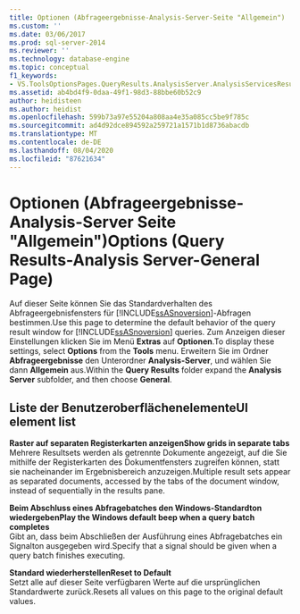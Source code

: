 ```yaml
---
title: Optionen (Abfrageergebnisse-Analysis-Server-Seite "Allgemein") | Microsoft-Dokumentation
ms.custom: ''
ms.date: 03/06/2017
ms.prod: sql-server-2014
ms.reviewer: ''
ms.technology: database-engine
ms.topic: conceptual
f1_keywords:
- VS.ToolsOptionsPages.QueryResults.AnalysisServer.AnalysisServicesResulstsGeneral
ms.assetid: ab4bd4f9-0daa-49f1-98d3-88bbe60b52c9
author: heidisteen
ms.author: heidist
ms.openlocfilehash: 599b73a97e55204a808aa4e35a085cc5be9f785c
ms.sourcegitcommit: ad4d92dce894592a259721a1571b1d8736abacdb
ms.translationtype: MT
ms.contentlocale: de-DE
ms.lasthandoff: 08/04/2020
ms.locfileid: "87621634"
---
```

# <a name="options-query-results-analysis-server-general-page"></a><span data-ttu-id="4eb74-102">Optionen (Abfrageergebnisse-Analysis-Server Seite "Allgemein")</span><span class="sxs-lookup"><span data-stu-id="4eb74-102">Options (Query Results-Analysis Server-General Page)</span></span>
  <span data-ttu-id="4eb74-103">Auf dieser Seite können Sie das Standardverhalten des Abfrageergebnisfensters für [!INCLUDE[ssASnoversion](../includes/ssasnoversion-md.md)]-Abfragen bestimmen.</span><span class="sxs-lookup"><span data-stu-id="4eb74-103">Use this page to determine the default behavior of the query result window for [!INCLUDE[ssASnoversion](../includes/ssasnoversion-md.md)] queries.</span></span> <span data-ttu-id="4eb74-104">Zum Anzeigen dieser Einstellungen klicken Sie im Menü **Extras** auf **Optionen**.</span><span class="sxs-lookup"><span data-stu-id="4eb74-104">To display these settings, select **Options** from the **Tools** menu.</span></span> <span data-ttu-id="4eb74-105">Erweitern Sie im Ordner **Abfrageergebnisse** den Unterordner **Analysis-Server**, und wählen Sie dann **Allgemein** aus.</span><span class="sxs-lookup"><span data-stu-id="4eb74-105">Within the **Query Results** folder expand the **Analysis Server** subfolder, and then choose **General**.</span></span>  
  
## <a name="ui-element-list"></a><span data-ttu-id="4eb74-106">Liste der Benutzeroberflächenelemente</span><span class="sxs-lookup"><span data-stu-id="4eb74-106">UI element list</span></span>  
 <span data-ttu-id="4eb74-107">**Raster auf separaten Registerkarten anzeigen**</span><span class="sxs-lookup"><span data-stu-id="4eb74-107">**Show grids in separate tabs**</span></span>  
 <span data-ttu-id="4eb74-108">Mehrere Resultsets werden als getrennte Dokumente angezeigt, auf die Sie mithilfe der Registerkarten des Dokumentfensters zugreifen können, statt sie nacheinander im Ergebnisbereich anzuzeigen.</span><span class="sxs-lookup"><span data-stu-id="4eb74-108">Multiple result sets appear as separated documents, accessed by the tabs of the document window, instead of sequentially in the results pane.</span></span>  
  
 <span data-ttu-id="4eb74-109">**Beim Abschluss eines Abfragebatches den Windows-Standardton wiedergeben**</span><span class="sxs-lookup"><span data-stu-id="4eb74-109">**Play the Windows default beep when a query batch completes**</span></span>  
 <span data-ttu-id="4eb74-110">Gibt an, dass beim Abschließen der Ausführung eines Abfragebatches ein Signalton ausgegeben wird.</span><span class="sxs-lookup"><span data-stu-id="4eb74-110">Specify that a signal should be given when a query batch finishes executing.</span></span>  
  
 <span data-ttu-id="4eb74-111">**Standard wiederherstellen**</span><span class="sxs-lookup"><span data-stu-id="4eb74-111">**Reset to Default**</span></span>  
 <span data-ttu-id="4eb74-112">Setzt alle auf dieser Seite verfügbaren Werte auf die ursprünglichen Standardwerte zurück.</span><span class="sxs-lookup"><span data-stu-id="4eb74-112">Resets all values on this page to the original default values.</span></span>  
  
  
